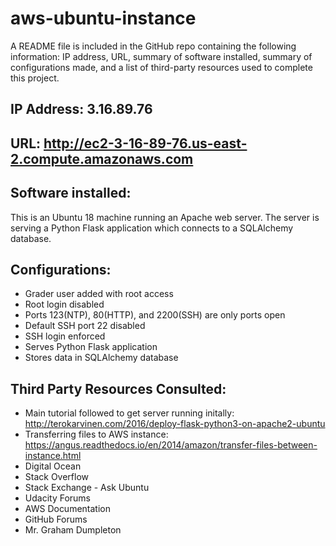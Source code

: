 # aws-ubuntu-instance


A README file is included in the GitHub repo containing the following information: IP address, URL, summary of software installed, summary of configurations made, and a list of third-party resources used to complete this project.

## IP Address: 3.16.89.76

## URL: http://ec2-3-16-89-76.us-east-2.compute.amazonaws.com

## Software installed:
This is an Ubuntu 18 machine running an Apache web server. The server is serving a Python Flask application which connects to a SQLAlchemy database.

## Configurations:
* Grader user added with root access
* Root login disabled
* Ports 123(NTP), 80(HTTP), and 2200(SSH) are only ports open
* Default SSH port 22 disabled
* SSH login enforced
* Serves Python Flask application
* Stores data in SQLAlchemy database

## Third Party Resources Consulted:
* Main tutorial followed to get server running initally: http://terokarvinen.com/2016/deploy-flask-python3-on-apache2-ubuntu
* Transferring files to AWS instance: https://angus.readthedocs.io/en/2014/amazon/transfer-files-between-instance.html
* Digital Ocean
* Stack Overflow
* Stack Exchange - Ask Ubuntu
* Udacity Forums
* AWS Documentation
* GitHub Forums
* Mr. Graham Dumpleton

